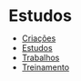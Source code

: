 # Estudos

<!DOCTYPE html>
<html lang="en">
<head>
    <meta charset="UTF-8">
    <meta http-equiv="X-UA-Compatible" content="IE=edge">
    <meta name="viewport" content="width=device-width, initial-scale=1.0">
    <title>Document</title>
    <style>
        * {
    margin: 0px;
    padding: 0px;
}

body {
    background-color: rgb(44, 43, 47);
    text-align: center;
}

main {
    text-align: center;
    margin: auto;
}

h1 {
    font-family: Verdana, Geneva, Tahoma, sans-serif;
    color: white;
}

ul{
    padding: 30px;
    margin: 20px;
    background-color: rgb(76, 76, 77);
    display: inline-block;
    text-decoration: none;
}

ul li {

}

ul li a {
    font-family: Verdana, Geneva, Tahoma, sans-serif;
    color: rgb(182, 182, 182);
    text-decoration: none;
}

a:hover {
    color: aliceblue;
}
    </style>
</head>
<body>
    <main>
        <ul>
            <li><a href="Criacoes/" target="_blank" rel="next">Criações</a></li>
            <li><a href="Estudos/" target="_blank" rel="next">Estudos</a></li>
            <li><a href="Trabalhos/" target="_blank" rel-="next">Trabalhos</a></li>
            <li><a href="Treinamento/" target="_blank" ral="next">Treinamento</a></li>
        </ul>
    </main>
</body>
</html>